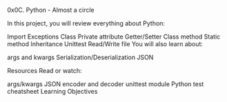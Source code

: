 0x0C. Python - Almost a circle

In this project, you will review everything about Python:

Import Exceptions Class Private attribute Getter/Setter Class method Static method Inheritance Unittest Read/Write file You will also learn about:

args and kwargs Serialization/Deserialization JSON

Resources Read or watch:

args/kwargs JSON encoder and decoder unittest module Python test cheatsheet Learning Objectives
